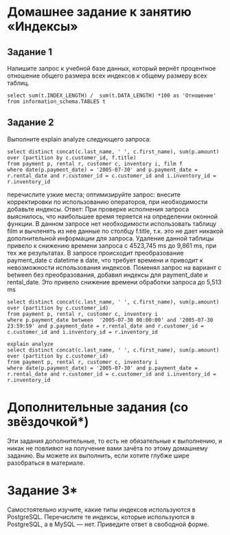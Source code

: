 # Домашнее задание к занятию «Индексы»
## Задание 1
Напишите запрос к учебной базе данных, который вернёт процентное отношение общего размера всех индексов к общему размеру всех таблиц.
```
select sum(t.INDEX_LENGTH) /  sum(t.DATA_LENGTH) *100 as 'Отношение'  
from information_schema.TABLES t
```


## Задание 2
Выполните explain analyze следующего запроса:
```
select distinct concat(c.last_name, ' ', c.first_name), sum(p.amount) over (partition by c.customer_id, f.title)
from payment p, rental r, customer c, inventory i, film f
where date(p.payment_date) = '2005-07-30' and p.payment_date = r.rental_date and r.customer_id = c.customer_id and i.inventory_id = r.inventory_id
```
перечислите узкие места;
оптимизируйте запрос: внесите корректировки по использованию операторов, при необходимости добавьте индексы.
Ответ:
При проверке исполнения запроса выяснилось, что наибольшее время теряется на определении оконной функции. В данном запросе нет необходимости использовать таблицу film и вычленять из нее данные по столбцу f.title, т.к. это не дает никакой дополнительной информации для запроса. Удаление данной таблицы привело к снижению времени запроса с 4523,745 ms до 9,861 ms, при тех же результатах. В запросе происходит преобразование payment_date с datetime в date, что требует времени и приводит к невозможности использования индексов. Поменял запрос на вариант с between без преобразования, добавил индексы для payment_date и rental_date. Это привело снижение времени обработки запроса до 5,513 ms

```
select distinct concat(c.last_name, ' ', c.first_name), sum(p.amount) over (partition by c.customer_id)
from payment p, rental r, customer c, inventory i
where p.payment_date between  '2005-07-30 00:00:00' and '2005-07-30 23:59:59' and p.payment_date = r.rental_date and r.customer_id = c.customer_id and i.inventory_id = r.inventory_id
```

```
explain analyze
select distinct concat(c.last_name, ' ', c.first_name), sum(p.amount) over (partition by c.customer_id)
from payment p, rental r, customer c, inventory i
where date(p.payment_date) = '2005-07-30' and p.payment_date = r.rental_date and r.customer_id = c.customer_id and i.inventory_id = r.inventory_id
```
# Дополнительные задания (со звёздочкой*)
Эти задания дополнительные, то есть не обязательные к выполнению, и никак не повлияют на получение вами зачёта по этому домашнему заданию. Вы можете их выполнить, если хотите глубже шире разобраться в материале.
# Задание 3*
Самостоятельно изучите, какие типы индексов используются в PostgreSQL. Перечислите те индексы, которые используются в PostgreSQL, а в MySQL — нет.
Приведите ответ в свободной форме.


